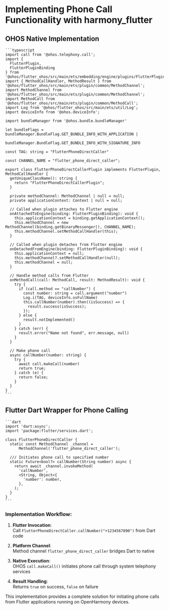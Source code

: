 # Implementing Phone Call Functionality with harmony_flutter

## OHOS Native Implementation

	```typescript
	import call from '@ohos.telephony.call';
	import {
	  FlutterPlugin,
	  FlutterPluginBinding
	} from '@ohos/flutter_ohos/src/main/ets/embedding/engine/plugins/FlutterPlugin';
	import { MethodCallHandler, MethodResult } from '@ohos/flutter_ohos/src/main/ets/plugin/common/MethodChannel';
	import MethodChannel from '@ohos/flutter_ohos/src/main/ets/plugin/common/MethodChannel';
	import MethodCall from '@ohos/flutter_ohos/src/main/ets/plugin/common/MethodCall';
	import Log from '@ohos/flutter_ohos/src/main/ets/util/Log';
	import deviceInfo from '@ohos.deviceInfo';
	
	import bundleManager from '@ohos.bundle.bundleManager'
	
	let bundleFlags = bundleManager.BundleFlag.GET_BUNDLE_INFO_WITH_APPLICATION | 
	                 bundleManager.BundleFlag.GET_BUNDLE_INFO_WITH_SIGNATURE_INFO
	
	const TAG: string = "FlutterPhoneDirectCaller"
	
	const CHANNEL_NAME = "flutter_phone_direct_caller";
	
	export class FlutterPhoneDirectCallerPlugin implements FlutterPlugin, MethodCallHandler {
	  getUniqueClassName(): string {
	    return "FlutterPhoneDirectCallerPlugin";
	  }
	
	  private methodChannel: MethodChannel | null = null;
	  private applicationContext: Context | null = null;
	
	  // Called when plugin attaches to Flutter engine
	  onAttachedToEngine(binding: FlutterPluginBinding): void {
	    this.applicationContext = binding.getApplicationContext();
	    this.methodChannel = new MethodChannel(binding.getBinaryMessenger(), CHANNEL_NAME);
	    this.methodChannel.setMethodCallHandler(this);
	  }
	
	  // Called when plugin detaches from Flutter engine
	  onDetachedFromEngine(binding: FlutterPluginBinding): void {
	    this.applicationContext = null;
	    this.methodChannel?.setMethodCallHandler(null);
	    this.methodChannel = null;
	  }
	
	  // Handle method calls from Flutter
	  onMethodCall(call: MethodCall, result: MethodResult): void {
	    try {
	      if (call.method == "callNumber") {
	        const number: string = call.argument("number")
	        Log.i(TAG, deviceInfo.osFullName)
	        this.callNumber(number).then((isSuccess) => {
	          result.success(isSuccess);
	        });
	      } else {
	        result.notImplemented()
	      }
	    } catch (err) {
	      result.error("Name not found", err.message, null)
	    }
	  }
	
	  // Make phone call
	  async callNumber(number: string) {
	    try {
	      await call.makeCall(number)
	      return true;
	    } catch (e) {
	      return false;
	    }
	  }
	}
	```

## Flutter Dart Wrapper for Phone Calling

	```dart
	import 'dart:async';
	import 'package:flutter/services.dart';
	
	class FlutterPhoneDirectCaller {
	  static const MethodChannel _channel =
	      MethodChannel('flutter_phone_direct_caller');
	
	  /// Initiates phone call to specified number
	  static Future<bool?> callNumber(String number) async {
	    return await _channel.invokeMethod(
	      'callNumber',
	      <String, Object>{
	        'number': number,
	      },
	    );
	  }
	}
	```

### Implementation Workflow:
1. **Flutter Invocation**:  
   Call `FlutterPhoneDirectCaller.callNumber("+1234567890")` from Dart code

2. **Platform Channel**:  
   Method channel `flutter_phone_direct_caller` bridges Dart to native

3. **Native Execution**:  
   OHOS `call.makeCall()` initiates phone call through system telephony services

4. **Result Handling**:  
   Returns `true` on success, `false` on failure

This implementation provides a complete solution for initiating phone calls from Flutter applications running on OpenHarmony devices.